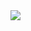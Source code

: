 <img align="center" src="https://github-readme-stats.vercel.app/api?username=JessYanCoding&show_icons=true&count_private=true&hide=contribs&include_all_commits=true&theme=dracula" />
